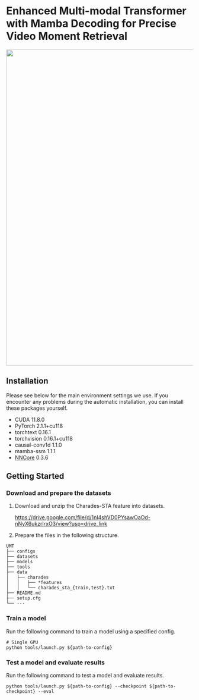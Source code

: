 # Enhanced Multi-modal Transformer with Mamba Decoding for Precise Video Moment Retrieval

<p align="center"><img width="850" src="https://raw.githubusercontent.com/TencentARC/UMT/main/.github/model.svg"></p>

## Installation

Please see below for the main environment settings we use. If you encounter any problems during the automatic installation, you can install these packages yourself.

- CUDA 11.8.0
- PyTorch 2.1.1+cu118
- torchtext 0.16.1
- torchvision 0.16.1+cu118
- causal-conv1d      1.1.0
- mamba-ssm 1.1.1
- [NNCore](https://github.com/yeliudev/nncore) 0.3.6


## Getting Started

### Download and prepare the datasets

1. Download and unzip the Charades-STA feature into datasets.

   https://drive.google.com/file/d/1nI4shVD0PYsawOaOd-nNyX6ukzrIrxO3/view?usp=drive_link

2. Prepare the files in the following structure.

```
UMT
├── configs
├── datasets
├── models
├── tools
├── data
│   ├── charades
│   │   ├── *features
│   │   └── charades_sta_{train,test}.txt
├── README.md
├── setup.cfg
└── ···
```

### Train a model

Run the following command to train a model using a specified config.

```shell
# Single GPU
python tools/launch.py ${path-to-config}

```

### Test a model and evaluate results

Run the following command to test a model and evaluate results.

```
python tools/launch.py ${path-to-config} --checkpoint ${path-to-checkpoint} --eval
```


